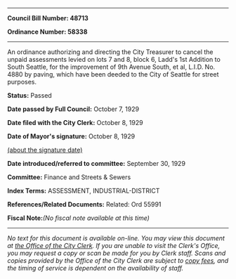 

********

**Council Bill Number: 48713**
   
**Ordinance Number: 58338**
********

 An ordinance authorizing and directing the City Treasurer to cancel the unpaid assessments levied on lots 7 and 8, block 6, Ladd's 1st Addition to South Seattle, for the improvement of 9th Avenue South, et al, L.I.D. No. 4880 by paving, which have been deeded to the City of Seattle for street purposes.

**Status:** Passed
   
**Date passed by Full Council:** October 7, 1929
   
**Date filed with the City Clerk:** October 8, 1929
   
**Date of Mayor's signature:** October 8, 1929
   
[(about the signature date)](/~public/approvaldate.htm)
   
   
   
**Date introduced/referred to committee:** September 30, 1929
   
**Committee:** Finance and Streets & Sewers
   
   
**Index Terms:** ASSESSMENT, INDUSTRIAL-DISTRICT

**References/Related Documents:** Related: Ord 55991

**Fiscal Note:**_(No fiscal note available at this time)_
********

_No text for this document is available on-line. You may view this document at [the Office of the City Clerk](http://www.seattle.gov/leg/clerk/contactUs.htm). If you are unable to visit the Clerk's Office, you may request a copy or scan be made for you by Clerk staff. Scans and copies provided by the Office of the City Clerk are subject to [copy fees](http://clerk.seattle.gov/~public/clerkfees.htm), and the timing of service is dependent on the availability of staff._

